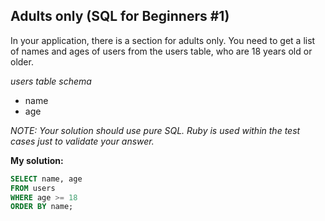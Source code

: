 ## Adults only (SQL for Beginners #1)

In your application, there is a section for adults only. You need to get a list of names and ages of users from the users table, who are 18 years old or older.

*users table schema*

* name
* age

*NOTE: Your solution should use pure SQL. Ruby is used within the test cases just to validate your answer.*

**My solution:**

```sql
SELECT name, age
FROM users
WHERE age >= 18
ORDER BY name;
``` 
